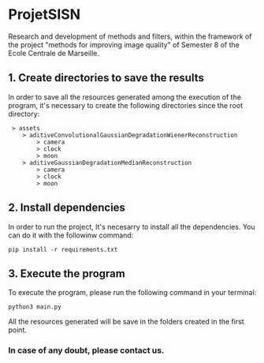 # ProjetSISN
Research and development of methods and filters, within the framework of the project "methods for improving image quality" of Semester 8 of the Ecole Centrale de Marseille.

## 1. Create directories to save the results

In order to save all the resources generated among the execution of the program, it's necessary to create the following directories since the root directory:

```
 > assets 
    > aditiveConvolutionalGaussianDegradationWienerReconstruction 
        > camera 
        > clock 
        > moon 
    > aditiveGaussianDegradationMedianReconstruction 
        > camera 
        > clock 
        > moon   
```

## 2. Install dependencies

In order to run the project, It's necesarry to install all the dependencies. You can do it with the followinw command:

```
pip install -r requirements.txt
```

## 3. Execute the program

To execute the program, please run the following command in your terminal:

```
python3 main.py
```

All the resources generated will be save in the folders created in the first point.

### In case of any doubt, please contact us.